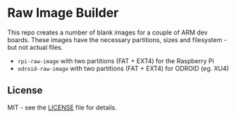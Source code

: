 # Raw Image Builder

This repo creates a number of blank images for a couple of ARM dev boards.
These images have the necessary partitions, sizes and filesystem - but not actual files.

* `rpi-raw-image` with two partitions (FAT + EXT4) for the Raspberry Pi
* `odroid-raw-image` with two partitions (FAT + EXT4) for ODROID (eg. XU4)

## License

MIT - see the [LICENSE](./LICENSE) file for details.
